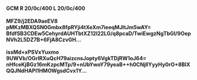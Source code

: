 #### GCM R 20/0c/400 L 20/0c/400
**MFZ9/j2EDA9aeEV8**<br/>**pMKzMBXQSN0Gmbx8fpRYji4tXeXm7ieeqMJItJm5wAY=**<br/>**BfdfSB3CDEw5CehyrdAUHTbtXZ12l22LG/q8pcaD/TwiEwgzNgTbGl/9OepNVh2L5DZ7B+6FjA8CzvGH...**<br/><br/>
**issMd+xPSVxYuxmo**<br/>**9UWVb/OGrIRXuQcH79aizcnsJopty6VgkTDjRW1oJ64=**<br/>**nHfceKjBGz16mKzpcMTp/9+nUbYwoY79yeaB++h0CNjIlYyyHy0rO+8BIXQQJNdHAPI1HMOWgsdCvx1Y...**